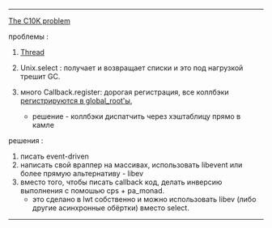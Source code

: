 * * * * *

[The C10K problem](http://www.kegel.com/c10k.html)

проблемы :

1.  [Thread](kamlo_wiki/blob/master/Threads.md)
2.  Unix.select : получает и возвращает списки и это под нагрузкой трешит GC.
3.  много Callback.register: дорогая регистрация, все коллбэки
    [регистрируются в
    global\_root'ы](http://caml.inria.fr/pub/ml-archives/caml-list/2004/07/c5ae3b6a64b70fbfbb6b373af4a1b553.en.html),

    -   решение - коллбэки диспатчить через хэштаблицу прямо в камле

решения :

1.  писать event-driven
2.  написать свой враппер на массивах, использовать libevent или более
    прямую альтернативу - libev
3.  вместо того, чтобы писать callback код, делать инверсию выполнения с
    помошью cps + pa\_monad.
    -   это сделано в lwt собственно и можно использовать libev (либо другие асинхронные обёртки)
				вместо select.

* * * * *


